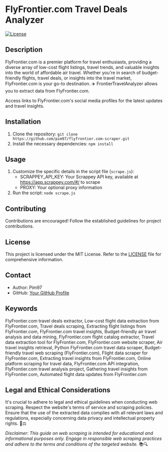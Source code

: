 # FlyFrontier.com Travel Deals Analyzer

[![License](https://img.shields.io/badge/license-MIT-blue.svg)](LICENSE)

## Description

FlyFrontier.com is a premier platform for travel enthusiasts, providing a diverse array of low-cost flight listings, travel trends, and valuable insights into the world of affordable air travel. Whether you're in search of budget-friendly flights, travel deals, or insights into the travel market, FlyFrontier.com is your go-to destination. ✈️ FrontierTravelAnalyzer allows you to extract data from FlyFrontier.com.

Access links to FlyFrontier.com's social media profiles for the latest updates and travel insights.

## Installation

1. Clone the repository: `git clone https://github.com/pim97/flyfrontier.com-scraper.git`
2. Install the necessary dependencies: `npm install`

## Usage

1. Customize the specific details in the script file (`scrape.js`):
   - SCRAPPEY_API_KEY: Your Scrappey API key, available at https://app.scrappey.com/#/ to scrape
   - PROXY: Your optional proxy information
2. Run the script: `node scrape.js`

## Contributing

Contributions are encouraged! Follow the established guidelines for project contributions.

## License

This project is licensed under the MIT License. Refer to the [LICENSE](LICENSE) file for comprehensive information.

## Contact

- Author: Pim97
- GitHub: [Your GitHub Profile](https://github.com/pim97/)

## Keywords
FlyFrontier.com travel deals extractor, Low-cost flight data extraction from FlyFrontier.com, Travel deals scraping, Extracting flight listings from FlyFrontier.com, FlyFrontier.com travel insights, Budget-friendly air travel analysis and data mining, FlyFrontier.com flight catalog extractor, Travel data extraction tool for FlyFrontier.com, FlyFrontier.com website scraper, Air travel insights retrieval, Python FlyFrontier.com travel data scraper, Budget-friendly travel web scraping (FlyFrontier.com), Flight data scraper for FlyFrontier.com, Extracting travel insights from FlyFrontier.com, Online platform scraping for travel data, FlyFrontier.com API integration, FlyFrontier.com travel analysis project, Gathering travel insights from FlyFrontier.com, Automated flight data updates from FlyFrontier.com

## Legal and Ethical Considerations

It's crucial to adhere to legal and ethical guidelines when conducting web scraping. Respect the website's terms of service and scraping policies. Ensure that the use of the extracted data complies with all relevant laws and regulations, especially concerning data privacy and intellectual property rights. 🚫⚖️

*Disclaimer: This guide on web scraping is intended for educational and informational purposes only. Engage in responsible web scraping practices and adhere to the terms and conditions of the targeted website.* 📚🔍